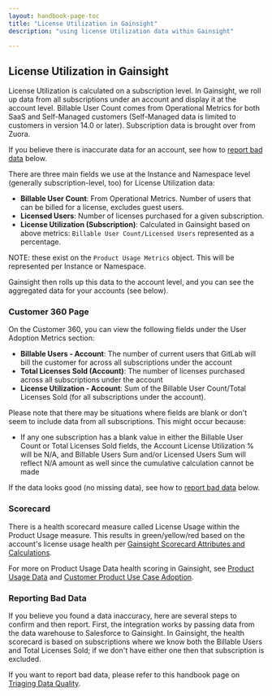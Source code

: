 ```yaml
---
layout: handbook-page-toc
title: "License Utilization in Gainsight"
description: "using license Utilization data within Gainsight"

---
```


## License Utilization in Gainsight

License Utilization is calculated on a subscription level. In Gainsight, we roll up data from all subscriptions under an account and display it at the account level. Billable User Count comes from Operational Metrics for both SaaS and Self-Managed customers (Self-Managed data is limited to customers in version 14.0 or later). Subscription data is brought over from Zuora. 

If you believe there is inaccurate data for an account, see how to [report bad data](/handbook/customer-success/product-usage-data/license-utilization/#reporting-bad-data) below.

There are three main fields we use at the Instance and Namespace level (generally subscription-level, too) for License Utilization data:

* **Billable User Count**: From Operational Metrics. Number of users that can be billed for a license, excludes guest users.
* **Licensed Users**: Number of licenses purchased for a given subscription.
* **License Utilization (Subscription)**: Calculated in Gainsight based on above metrics: `Billable User Count/Licensed Users` represented as a percentage.

NOTE: these exist on the `Product Usage Metrics` object. This will be represented per Instance or Namespace.

Gainsight then rolls up this data to the account level, and you can see the aggregated data for your accounts (see below). 

### Customer 360 Page

On the Customer 360, you can view the following fields under the User Adoption Metrics section:

* **Billable Users - Account**: The number of current users that GitLab will bill the customer for across all subscriptions under the account 
* **Total Licenses Sold (Account)**: The number of licenses purchased across all subscriptions under the account 
* **License Utilization - Account**: Sum of the Billable User Count/Total Licenses Sold (for all subscriptions under the account).

Please note that there may be situations where fields are blank or don't seem to include data from all subscriptions. This might occur because:

* If any one subscription has a blank value in either the Billable User Count or Total Licenses Sold fields, the Account License Utilization % will be N/A, and Billable Users Sum and/or Licensed Users Sum will reflect N/A amount as well since the cumulative calculation cannot be made 

If the data looks good (no missing data), see how to [report bad data](/handbook/customer-success/product-usage-data/license-utilization/#reporting-bad-data) below.

### Scorecard

There is a health scorecard measure called License Usage within the Product Usage measure. This results in green/yellow/red based on the account's license usage health per [Gainsight Scorecard Attributes and Calculations](/handbook/customer-success/tam/health-score-triage/#gainsight-scorecard-attributes-and-calculations). 

For more on Product Usage Data health scoring in Gainsight, see [Product Usage Data](/handbook/customer-success/product-usage-data/using-product-usage-data-in-gainsight/) and [Customer Product Use Case Adoption](/handbook/customer-success/product-usage-data/use-case-adoption/).

### Reporting Bad Data

If you believe you found a data inaccuracy, here are several steps to confirm and then report. First, the integration works by passing data from the data warehouse to Salesforce to Gainsight. In Gainsight, the health scorecard is based on subscriptions where we know both the Billable Users and Total Licenses Sold; if we don't have either one then that subscription is excluded. 

If you want to report bad data, please refer to this handbook page on [Triaging Data Quality](/handbook/customer-success/product-usage-data/using-product-usage-data-in-gainsight/#triaging-data-quality).
